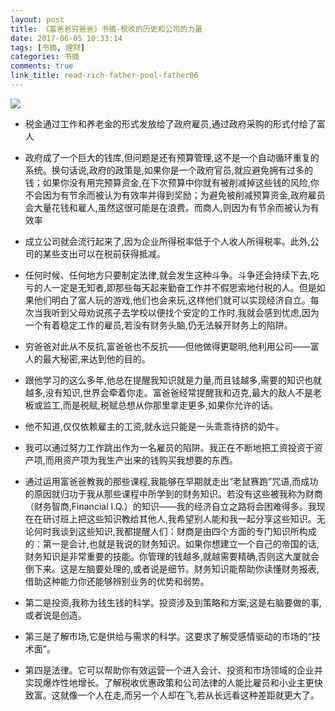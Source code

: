 ```yaml
---
layout: post
title: 《富爸爸穷爸爸》书摘-税收的历史和公司的力量
date: 2017-06-05 10:33:14
tags: [书摘, 理财]
categories: 书摘
comments: true
link_title: read-rich-father-pool-father06
---
```

![](http://onxkn9cbz.bkt.clouddn.com/06.jpg)

- 税金通过工作和养老金的形式发放给了政府雇员,通过政府采购的形式付给了富人

- 政府成了一个巨大的钱库,但问题是还有预算管理,这不是一个自动循环重复的系统。换句话说,政府的政策是,如果你是一个政府官员,就应避免拥有过多的钱；如果你没有用完预算资金,在下次预算中你就有被削减掉这些钱的风险,你不会因为有节余而被认为有效率并得到奖励；为避免被削减预算资金,政府雇员会大量花钱和雇人,虽然这很可能是在浪费。而商人,则因为有节余而被认为有效率

<!--more-->

- 成立公司就会流行起来了,因为企业所得税率低于个人收人所得税率。此外,公司的某些支出可以在税前获得抵减。

- 任何时候、任何地方只要制定法律,就会发生这种斗争。斗争还会持续下去,吃亏的人一定是无知者,即那些每天起来勤奋工作并不假思索地付税的人。但是如果他们明白了富人玩的游戏,他们也会来玩,这样他们就可以实现经济自立。每次当我听到父母劝说孩子去学校以便找个安定的工作时,我就会感到忧虑,因为一个有着稳定工作的雇员,若没有财务头脑,仍无法躲开财务上的陷阱。

- 穷爸爸对此从不反抗,富爸爸也不反抗——但他做得更聪明,他利用公司——富人的最大秘密,来达到他的目的。

- 跟他学习的这么多年,他总在提醒我知识就是力量,而且钱越多,需要的知识也就越多,没有知识,世界会牵着你走。富爸爸经常提醒我和迈克,最大的敌人不是老板或监工,而是税赋,税赋总想从你那里拿走更多,如果你允许的话。

- 他不知道,仅仅依赖雇主的工资,就永远只能是一头乖乖待挤的奶牛。

- 我可以通过努力工作跳出作为一名雇员的陷阱。我正在不断地把工资投资于资产项,而用资产项为我生产出来的钱购买我想要的东西。

- 通过运用富爸爸教我的那些课程,我能够在早期就走出“老鼠赛跑”咒语,而成功的原因就归功于我从那些课程中所学到的财务知识。若没有这些被我称为财商（财务智商,Financial I.Q.）的知识——我的经济自立之路将会困难得多。我现在在研讨班上把这些知识教给其他人,我希望别人能和我一起分享这些知识。无论何时我谈到这些知识,我都提醒人们：财商是由四个方面的专门知识所构成的：第一是会计,也就是我说的财务知识。如果你想建立一个自己的帝国的话,财务知识是非常重要的技能。你管理的钱越多,就越需要精确,否则这大厦就会倒下来。这是左脑要处理的,或者说是细节。财务知识能帮助你读懂财务报表,借助这种能力你还能够辨别业务的优势和弱势。

- 第二是投资,我称为钱生钱的科学。投资涉及到策略和方案,这是右脑要做的事,或者说是创造。

- 第三是了解市场,它是供给与需求的科学。这要求了解受感情驱动的市场的“技术面”。

- 第四是法律。它可以帮助你有效运营一个进入会计、投资和市场领域的企业并实现爆炸性地增长。了解税收优惠政策和公司法律的人能比雇员和小业主更快致富。这就像一个人在走,而另一个人却在飞,若从长远看这种差距就更大了。



